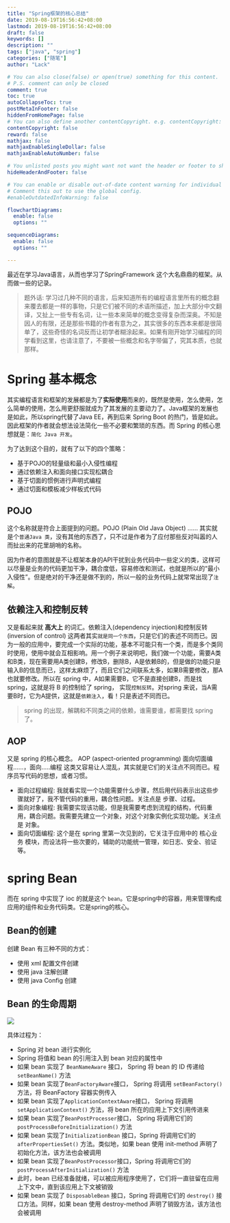 ```yaml
---
title: "Spring框架的核心总结"
date: 2019-08-19T16:56:42+08:00
lastmod: 2019-08-19T16:56:42+08:00
draft: false
keywords: []
description: ""
tags: ["java", "spring"]
categories: ["随笔"]
author: "Lack"

# You can also close(false) or open(true) something for this content.
# P.S. comment can only be closed
comment: true
toc: true
autoCollapseToc: true
postMetaInFooter: false
hiddenFromHomePage: false
# You can also define another contentCopyright. e.g. contentCopyright: "This is another copyright."
contentCopyright: false
reward: false
mathjax: false
mathjaxEnableSingleDollar: false
mathjaxEnableAutoNumber: false

# You unlisted posts you might want not want the header or footer to show
hideHeaderAndFooter: false

# You can enable or disable out-of-date content warning for individual post.
# Comment this out to use the global config.
#enableOutdatedInfoWarning: false

flowchartDiagrams:
  enable: false
  options: ""

sequenceDiagrams: 
  enable: false
  options: ""

---
```


最近在学习Java语言，从而也学习了SpringFramework 这个大名鼎鼎的框架。从而做一些的记录。

> 题外话: 学习过几种不同的语言，后来知道所有的编程语言里所有的概念翻来覆去都是一样的事物，只是它们被不同的术语所描述，加上大部分中文翻译，又扯上一些专有名词，让一些本来简单的概念变得复杂而深奥。不知是因人的有限，还是那些书籍的作者有意为之，其实很多的东西本来都是很简单了，这些奇怪的名词反而让初学者糊涂起来。如果有刚开始学习编程的同学看到这里，也请注意了，不要被一些概念和名字带偏了，究其本质，也就那样。

# Spring 基本概念

其实编程语言和框架的发展都是为了**实际使用**而来的，既然是使用，怎么使用，怎么简单的使用，怎么用更舒服就成为了其发展的主要动力了。Java框架的发展也是如此，所以spring代替了Java EE，再到后来 Spring Boot 的热门，皆是如此。因此框架的作者就会想法设法简化一些不必要和繁琐的东西。而 Spring 的核心思想就是：`简化 Java 开发`。

为了达到这个目的，就有了以下的四个策略：

- 基于POJO的轻量级和最小入侵性编程
- 通过依赖注入和面向接口实现松耦合
- 基于切面的惯例进行声明式编程
- 通过切面和模板减少样板式代码

## POJO
这个名称就是符合上面提到的问题。POJO  (Plain Old Java Object) ...... 其实就是个`普通Java 类`，没有其他的东西了，只不过是作者为了应付那些反对叫嚣的人而扯出来的花里胡哨的名称。

因为作者的意图就是不让框架本身的API干扰到业务代码中一些定义的类，这样可以尽量是业务的代码更加干净，耦合度低，容易修改和测试，也就是所以的“最小入侵性”。但是绝对的干净还是做不到的，所以一般的业务代码上就常常出现了`注解`。

## 依赖注入和控制反转
又是看起来就 **高大上** 的词汇。依赖注入(dependency injection)和控制反转(inversion of control) 这两者其实`就是同一个东西`，只是它们的表述不同而已。因为一般的应用中，要完成一个实际的功能，基本不可能只有一个类，而是多个类同时使用，使用中就会互相影响。用一个例子来说明吧，我们做一个功能，需要A类和B类，现在需要用A类创建B，修改B，删除B，A是依赖B的，但是做的功能只是输入B的信息而已，这样太麻烦了，而且它们之间联系太多，如果B需要修改，那A也就要修改。所以在 spring 中，A如果需要B，它不是直接创建B，而是找 spring，这就是将 B 的控制给了 spring， 实现`控制反转`。对spring 来说，当A需要B时，它为A提供，这就是`依赖注入`，看！只是表述不同而已。

> spring 的出现，解耦和不同类之间的依赖，谁需要谁，都需要找 spring了。

## AOP
又是 spring  的核心概念。 AOP (aspect-oriented programming) 面向切面编程......，面向.....编程 这类又容易让人混乱，其实就是它们的关注点不同而已。程序员写代码的思想，或者习惯。
- 面向过程编程:  我就看实现一个功能需要什么步骤，然后用代码表示出这些步骤就好了，我不管代码的重用，耦合性问题。关注点是 步骤、过程。
- 面向对象编程: 我需要实现该功能，但是我需要考虑到流程的结构，代码重用，耦合问题。我需要先建立一个对象，对这个对象实例化实现功能。关注点是 对象。
- 面向切面编程: 这个是在 spring 里第一次见到的，它关注于应用中的 核心业务 模块，而设法将一些次要的，辅助的功能统一管理，如日志、安全、验证等。

# spring Bean
而在 spring 中实现了 ioc 的就是这个 `bean`。它是spring中的容器，用来管理构成应用的组件和业务代码类。它是spring的核心。

## Bean的创建
创建 Bean 有三种不同的方式：
- 使用 xml 配置文件创建
- 使用 java 注解创建
- 使用 java Config 创建

## Bean 的生命周期

![](https://img2018.cnblogs.com/blog/1219190/201908/1219190-20190819211607950-708913569.png)

具体过程为：
- Spring 对 bean 进行实例化
- Spring 将值和 bean 的引用注入到 bean 对应的属性中
- 如果 bean 实现了 `BeanNameAware` 接口， Spring 将 bean 的 ID 传递给 `setBeanName()` 方法
- 如果 bean 实现了`BeanFactoryAware`接口， Spring 将调用 `setBeanFactory()` 方法，将 BeanFactory 容器实例传入
- 如果 bean 实现了`ApplicationContextAware`接口， Spring 将调用 `setApplicationContext()` 方法，将 bean 所在的应用上下文引用传进来
- 如果 bean 实现了`BeanPostProcesser`接口， Spring 将调用它们的 `postProcessBeforeInitialization()` 方法
- 如果 bean 实现了`InitializationBean` 接口，Spring 将调用它们的 `afterPropertiesSet()` 方法。类似地，如果 bean 使用 init-method 声明了初始化方法，该方法也会被调用
- 如果 bean 实现了`BeanPostProcessor`接口，Spring 将调用它们的 `postProcessAfterInitialization()` 方法
- 此时，bean 已经准备就绪，可以被应用程序使用了，它们将一直驻留在应用上下文中，直到该应用上下文被销毁
- 如果 bean 实现了  `DisposableBean` 接口，Spring 将调用它们的 `destroy()` 接口方法。同样，如果 bean 使用 destroy-method 声明了销毁方法，该方法也会被调用
